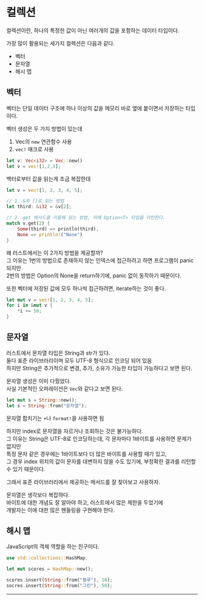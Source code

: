 # 컬렉션

컬렉션이란, 하나의 특정한 값이 아닌 여러개의 값을 포함하는 데이터 타입이다.

가장 많이 활용되는 세가지 컬렉션은 다음과 같다.

- 벡터
- 문자열
- 해시 맵

## 벡터

벡터는 단일 데이터 구조에 하나 이상의 값을 메모리 바로 옆에 붙이면서 저장하는 타입이다.

벡터 생성은 두 가지 방법이 있는데

1. Vec의 `new` 연관함수 사용
2. `vec!` 매크로 사용

```rust
let v: Vec<i32> = Vec::new()
let v = vec![1,2,3];
```

백터로부터 값을 읽는게 조금 복잡한데

```rust
let v = vec![1, 2, 3, 4, 5];

// 1. &와 []로 읽는 방법
let third: &i32 = &v[2];

// 2. get 메서드를 이용해 읽는 방법, 이때 Option<T> 타입을 리턴한다.
match v.get(2) {
    Some(third) => println(third),
    None => println!("None")
}
```

왜 러스트에서는 이 2가지 방법을 제공할까? <br>
그 이유는 1번의 방법으로 존재하지 않는 인덱스에 접근하려고 하면 프로그램이 panic 되지만<br>
2번의 방법은 Option의 None을 return하기에, panic 없이 동작하기 때문이다.

또한 벡터에 저장된 값에 모두 하나씩 접근하려면, iterate하는 것이 좋다.

```rust
let mut v = vec![1, 2, 3, 4, 5];
for i in &mut v {
    *i += 50;
}
```

## 문자열

러스트에서 문자열 타입은 String과 str가 있다.<br>
둘다 표준 라이브러리이며 모두 UTF-8 형식으로 인코딩 되어 있음<br>
하지만 String은 추가적으로 변경, 추가, 소유가 가능한 타입이 가능하다고 보면 된다.

문자열 생성은 이미 다뤘었다. <br>
사실 기본적인 오퍼레이션은 `Vec`와 같다고 보면 된다.

```rust
let mut s = String::new();
let s = String::from("문자열");
```

문자열 합치기는 `+`나 `format!`을 사용하면 됨

하지만 index로 문자열을 자르거나 조회하는 것은 불가능하다.<br>
그 이유는 String은 UTF-8로 인코딩하는데, 각 문자마다 1바이트를 사용하면 문제가 없지만<br>
특정 문자 같은 경우에는 1바이트보다 더 많은 바이트를 사용할 때가 있고,<br>
그 경우 index 위치의 값이 문자를 대변하지 않을 수도 있기에, 부정확한 결과를 리턴할 수 있기 때문이다.

그래서 표준 라이브러리에서 제공하는 메서드를 잘 찾아보고 사용하자.

문자열은 생각보다 복잡하다.<br>
바이트에 대한 개념도 잘 알아야 하고, 러스트에서 많은 제한을 두었기에<br>
개발자는 이에 대한 많은 헨들링을 구현해야 한다.

## 해시 맵

JavaScript의 객체 역할을 하는 친구이다.

```rust
use std::collections::HashMap;

let mut scores = HashMap::new();

scores.insert(String::from("블루"), 10);
socres.insert(String::from("그린"), 50);
```

---
